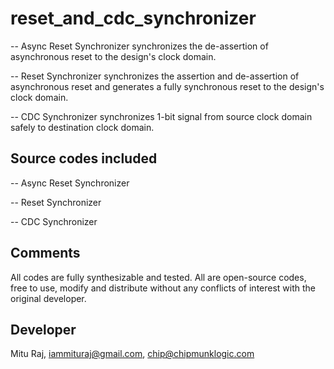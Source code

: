# reset_and_cdc_synchronizer
-- Async Reset Synchronizer synchronizes the de-assertion of asynchronous reset to the design's clock domain.

-- Reset Synchronizer synchronizes the assertion and de-assertion of asynchronous reset and generates a fully synchronous reset to the design's clock domain.

-- CDC Synchronizer synchronizes 1-bit signal from source clock domain safely to destination clock domain.

Source codes included
---------------------
-- Async Reset Synchronizer

-- Reset Synchronizer

-- CDC Synchronizer

Comments
--------
All codes are fully synthesizable and tested. All are open-source codes, free to use, modify and distribute without any conflicts of interest with the original developer.

Developer
---------
Mitu Raj, iammituraj@gmail.com, chip@chipmunklogic.com
